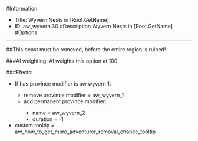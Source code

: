 #Information
 - Title: Wyvern Nests in [Root.GetName]
 - ID: aw_wyvern.30
#Description
Wyvern Nests in [Root.GetName]
#Options

___
##This beast must be removed, before the entire region is ruined!

###AI weighting:
AI weights this option at 100


###Efects:<ul><li>If has province modifier is aw wyvern 1:</li><ul><li>remove province modifier = aw_wyvern_1</li><li>add permanent province modifier:</li><ul><li>name = aw_wyvern_2</li><li>duration = -1</li></ul></ul><li>custom tooltip = aw_how_to_get_more_adventurer_removal_chance_tooltip</li></ul>
